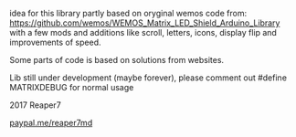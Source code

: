 idea for this library partly based on oryginal wemos code from:<br>
https://github.com/wemos/WEMOS_Matrix_LED_Shield_Arduino_Library<br>
with a few mods and additions like scroll, letters, icons, display flip and improvements of speed.

Some parts of code is based on solutions from websites.

Lib still under development (maybe forever), please comment out #define MATRIXDEBUG for normal usage

2017 Reaper7

[paypal.me/reaper7md](https://www.paypal.me/reaper7md)
